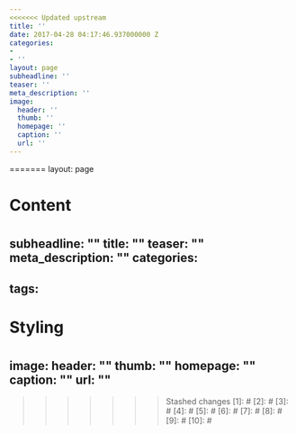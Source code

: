 ```yaml
---
<<<<<<< Updated upstream
title: ''
date: 2017-04-28 04:17:46.937000000 Z
categories:
- 
- ''
layout: page
subheadline: ''
teaser: ''
meta_description: ''
image:
  header: ''
  thumb: ''
  homepage: ''
  caption: ''
  url: ''
---
```


=======
layout: page
#
# Content
#
subheadline: ""
title: ""
teaser: ""
meta_description: ""
categories:
  - 
tags:
  - 
#
# Styling
#
image:
  header: ""
  thumb: ""
  homepage: ""
  caption: ""
  url: ""
---



>>>>>>> Stashed changes
 [1]: #
 [2]: #
 [3]: #
 [4]: #
 [5]: #
 [6]: #
 [7]: #
 [8]: #
 [9]: #
 [10]: #